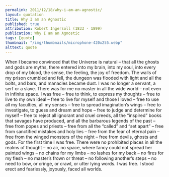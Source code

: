 ```yaml
---
permalink: 2011/12/18/why-i-am-an-agnostic/
layout: quotation
title: Why I am an Agnostic
published: true
attribution: Robert Ingersoll (1833 - 1899)
publication: Why I am an Agnostic
tags: [quote]
thumbnail: "/img/thumbnails/microphone-420x255.webp"
alttext: quote
---
```


When I became convinced that the Universe is natural – that
all the ghosts and gods are myths, there entered into my brain,
into my soul, into every drop of my blood, the sense, the feeling,
the joy of freedom. The walls of my prison crumbled and fell, the
dungeon was flooded with light and all the bolts, and bars, and
manacles became dust. I was no longer a servant, a serf or a slave.
There was for me no master in all the wide world – not even in
infinite space. I was free – free to think, to express my thoughts
– free to live to my own ideal – free to live for myself and
those I loved – free to use all my faculties, all my senses –
free to spread imagination’s wings – free to investigate, to guess
and dream and hope – free to judge and determine for myself –
free to reject all ignorant and cruel creeds, all the “inspired”
books that savages have produced, and all the barbarous legends of
the past – free from popes and priests – free from all the
“called” and “set apart” – free from sanctified mistakes and holy
lies – free from the fear of eternal pain – free from the winged
monsters of the night – free from devils, ghosts and gods. For the
first time I was free. There were no prohibited places in all the
realms of thought – no air, no space, where fancy could not spread
her painted wings – no chains for my limbs – no lashes for my
back – no fires for my flesh – no master’s frown or threat – no
following another’s steps – no need to bow, or cringe, or crawl,
or utter lying words. I was free. I stood erect and fearlessly,
joyously, faced all worlds.
